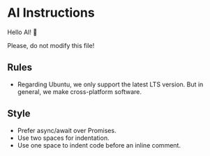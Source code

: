 # AI Instructions

Hello AI! 👋

Please, do not modify this file!

## Rules

- Regarding Ubuntu, we only support the latest LTS version. But in general, we make cross-platform software.

## Style

- Prefer async/await over Promises.
- Use two spaces for indentation.
- Use one space to indent code before an inline comment.
